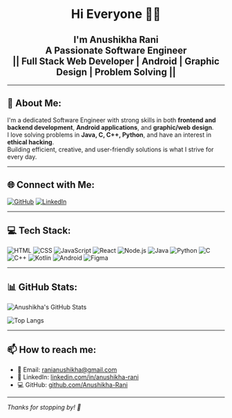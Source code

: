 <h1 align="center">Hi Everyone 👋🏻</h1>
<h2 align="center">I'm Anushikha Rani <br>
A Passionate Software Engineer <br> || Full Stack Web Developer | Android | Graphic Design | Problem Solving || </h2>

---

## 🚀 About Me:
I'm a dedicated Software Engineer with strong skills in both **frontend and backend development**, **Android applications**, and **graphic/web design**.  
I love solving problems in **Java, C, C++, Python**, and have an interest in **ethical hacking**.  
Building efficient, creative, and user-friendly solutions is what I strive for every day.

---

## 🌐 Connect with Me:
[![GitHub](https://img.shields.io/badge/GitHub-%23121011.svg?logo=github&logoColor=white)](https://github.com/Anushikha-Rani)
[![LinkedIn](https://img.shields.io/badge/LinkedIn-%230077B5.svg?logo=linkedin&logoColor=white)](https://www.linkedin.com/in/anushikha-rani/)

---

## 💻 Tech Stack:
![HTML](https://img.shields.io/badge/html5-%23E34F26.svg?style=for-the-badge&logo=html5&logoColor=white)
![CSS](https://img.shields.io/badge/css3-%231572B6.svg?style=for-the-badge&logo=css3&logoColor=white)
![JavaScript](https://img.shields.io/badge/javascript-%23323330.svg?style=for-the-badge&logo=javascript&logoColor=%23F7DF1E)
![React](https://img.shields.io/badge/react-%2320232a.svg?style=for-the-badge&logo=react&logoColor=%2361DAFB)
![Node.js](https://img.shields.io/badge/node.js-%2343853D.svg?style=for-the-badge&logo=node.js&logoColor=white)
![Java](https://img.shields.io/badge/java-%23ED8B00.svg?style=for-the-badge&logo=java&logoColor=white)
![Python](https://img.shields.io/badge/python-%2314354C.svg?style=for-the-badge&logo=python&logoColor=white)
![C](https://img.shields.io/badge/c-%2300599C.svg?style=for-the-badge&logo=c&logoColor=white)
![C++](https://img.shields.io/badge/c++-%2300599C.svg?style=for-the-badge&logo=c%2B%2B&logoColor=white)
![Kotlin](https://img.shields.io/badge/kotlin-%230095D5.svg?style=for-the-badge&logo=kotlin&logoColor=white)
![Android](https://img.shields.io/badge/android-%233DDC84.svg?style=for-the-badge&logo=android&logoColor=white)
![Figma](https://img.shields.io/badge/figma-%23F24E1E.svg?style=for-the-badge&logo=figma&logoColor=white)

---

## 📊 GitHub Stats:
![Anushikha's GitHub Stats](https://github-readme-stats.vercel.app/api?username=Anushikha-Rani&show_icons=true&theme=radical)

![Top Langs](https://github-readme-stats.vercel.app/api/top-langs/?username=Anushikha-Rani&layout=compact&theme=radical)

---

## 📫 How to reach me:
- 📧 Email: [ranianushikha@gmail.com](mailto:ranianushikha@gmail.com)
- 💼 LinkedIn: [linkedin.com/in/anushikha-rani](https://www.linkedin.com/in/anushikha-rani/)
- 💻 GitHub: [github.com/Anushikha-Rani](https://github.com/Anushikha-Rani)

---

_Thanks for stopping by! 💖_
